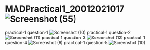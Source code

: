# MADPractical1_20012021017![Screenshot (55)](https://user-images.githubusercontent.com/74175413/183351316-ba30325b-f009-46a5-82b4-d98eaa63b583.png)
practical-1 question-1
![Screenshot (10)](https://user-images.githubusercontent.com/74175413/183701822-66389e55-587d-4901-9255-a0f024c326c4.png)
practical-1 question-2
![Screenshot (11)](https://user-images.githubusercontent.com/74175413/183701927-6a47651d-a6fb-4d50-abe9-97d133e7a69f.png)
practical-1 question-3
![Screenshot (12)](https://user-images.githubusercontent.com/74175413/183702392-d5249b6a-0ea9-40e5-9abe-6b4268289696.png)
practical-1 question-4
![Screenshot (9)](https://user-images.githubusercontent.com/74175413/183854150-77d2c125-d286-4cae-836c-2af3ee7ef5bd.png)
practical-1 question-5
![Screenshot (10)](https://user-images.githubusercontent.com/74175413/183856046-4bbb5da3-a7b4-4067-b0aa-0d674232dcd0.png)

